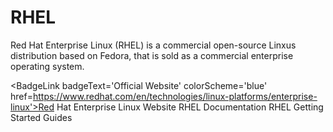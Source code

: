# RHEL

Red Hat Enterprise Linux (RHEL) is a commercial open-source Linxus distribution based on Fedora, that is sold as a commercial enterprise operating system.

<BadgeLink badgeText='Official Website' colorScheme='blue' href=https://www.redhat.com/en/technologies/linux-platforms/enterprise-linux'>Red Hat Enterprise Linux Website</BadgeLink>
<BadgeLink badgeText='Official Documentation' colorScheme='blue' href='https://access.redhat.com/documentation/en-us/red_hat_enterprise_linux/'>RHEL Documentation</BadgeLink>
<BadgeLink badgeText='Getting Started' colorScheme='blue' href='https://www.redhat.com/en/technologies/linux-platforms/enterprise-linux/get-started'>RHEL Getting Started Guides</BadgeLink>
